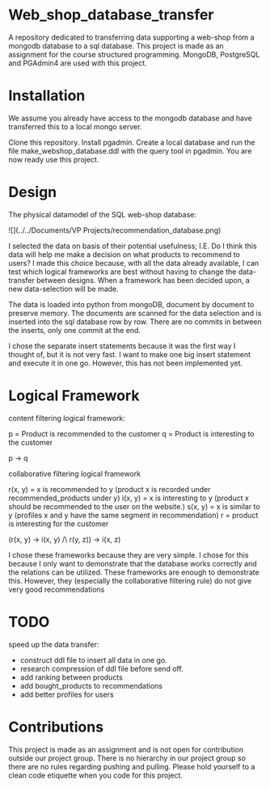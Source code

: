 # Web_shop_database_transfer
A repository dedicated to transferring data supporting a web-shop from a mongodb database to a sql database. 
This project is made as an assignment for the course structured programming. 
MongoDB, PostgreSQL and PGAdmin4 are used with this project.

# Installation
We assume you already have access to the mongodb database and have transferred this to a local mongo server.

Clone this repository.
Install pgadmin. Create a local database and run the file make_webshop_database.ddl with the query tool in pgadmin.
You are now ready use this project.

# Design
The physical datamodel of the SQL web-shop database:

![](../../Documents/VP Projects/recommendation_database.png)

I selected the data on basis of their potential usefulness; I.E. Do I think this data will help me make a decision on 
what products to recommend to users? 
I made this choice because, with all the  data already available, I can test which logical frameworks are best without 
having to change the data-transfer between designs. When a framework has been decided upon, a new data-selection will be 
made.

The data is loaded into python from mongoDB, document by document to preserve memory.
The documents are scanned for the data selection and is inserted into the sql database row by row. There are no commits 
in between the inserts, only one commit at the end.

I chose the separate insert statements because it was the first way I thought of, but it is not very fast. 
I want to make one big insert statement and execute it in one go. However, this has not been implemented yet.

# Logical Framework
content filtering logical framework:

p = Product is recommended to the customer
q = Product is interesting to the customer

p → q

collaborative filtering logical framework

r(x, y) = x is recommended to y (product x is recorded under recommended_products under y)
i(x, y) = x is interesting to y (product x should be recommended to the user on the website.)
s(x, y) = x is similar to y (profiles x and y have the same segment in recommendation)
r = product is interesting for the customer

(r(x, y) → i(x, y) /\ r(y, z)) → i(x, z) 

I chose these frameworks because they are very simple. I chose for this because I only want to demonstrate that the 
database works correctly and the relations can be utilized. These frameworks are enough to demonstrate this. However, 
they (especially the collaborative filtering rule) do not give very good recommendations

# TODO
speed up the data transfer:
- construct ddl file to insert all data in one go. 
- research compression of ddl file before send off.
- add ranking between products
- add bought_products to recommendations
- add better profiles for users

# Contributions
This project is made as an assignment and is not open for contribution outside our project group.
There is no hierarchy in our project group so there are no rules regarding pushing and pulling. 
Please hold yourself to a clean code etiquette when you code for this project.
 
